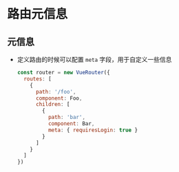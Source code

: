 # 路由元信息

## 元信息

+ 定义路由的时候可以配置 `meta` 字段，用于自定义一些信息

  ```js
  const router = new VueRouter({
    routes: [
      {
        path: '/foo',
        component: Foo,
        children: [
          {
            path: 'bar',
            component: Bar,
            meta: { requiresLogin: true }
          }
        ]
      }
    ]
  })
  ```
